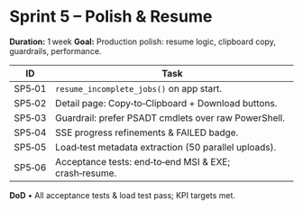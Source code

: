 # Sprint 5 – Polish & Resume
**Duration:** 1 week
**Goal:** Production polish: resume logic, clipboard copy, guardrails, performance.

| ID | Task |
|----|------|
| SP5‑01 | `resume_incomplete_jobs()` on app start. |
| SP5‑02 | Detail page: Copy‑to‑Clipboard + Download buttons. |
| SP5‑03 | Guardrail: prefer PSADT cmdlets over raw PowerShell. |
| SP5‑04 | SSE progress refinements & FAILED badge. |
| SP5‑05 | Load‑test metadata extraction (50 parallel uploads). |
| SP5‑06 | Acceptance tests: end‑to‑end MSI & EXE; crash‑resume. |

**DoD** • All acceptance tests & load test pass; KPI targets met.
